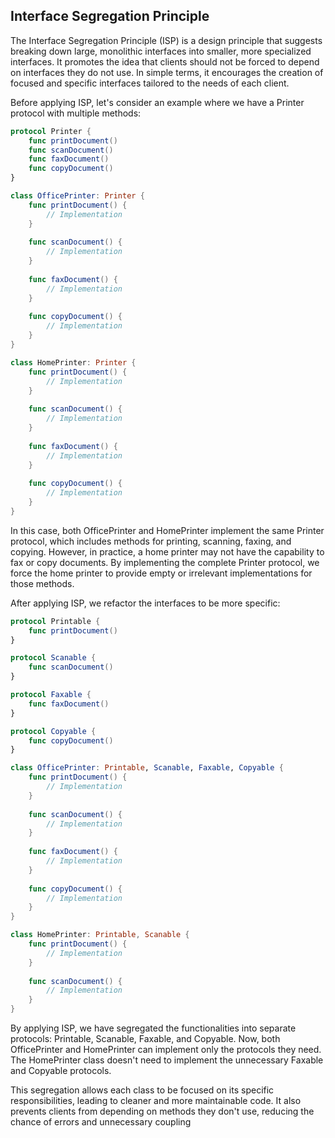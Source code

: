 ##  Interface Segregation Principle

The Interface Segregation Principle (ISP) is a design principle that suggests breaking down large, monolithic interfaces into smaller, more specialized interfaces. It promotes the idea that clients should not be forced to depend on interfaces they do not use. In simple terms, it encourages the creation of focused and specific interfaces tailored to the needs of each client.

Before applying ISP, let's consider an example where we have a Printer protocol with multiple methods:

```swift
protocol Printer {
    func printDocument()
    func scanDocument()
    func faxDocument()
    func copyDocument()
}

class OfficePrinter: Printer {
    func printDocument() {
        // Implementation
    }
    
    func scanDocument() {
        // Implementation
    }
    
    func faxDocument() {
        // Implementation
    }
    
    func copyDocument() {
        // Implementation
    }
}

class HomePrinter: Printer {
    func printDocument() {
        // Implementation
    }
    
    func scanDocument() {
        // Implementation
    }
    
    func faxDocument() {
        // Implementation
    }
    
    func copyDocument() {
        // Implementation
    }
}
```

In this case, both OfficePrinter and HomePrinter implement the same Printer protocol, which includes methods for printing, scanning, faxing, and copying. However, in practice, a home printer may not have the capability to fax or copy documents. By implementing the complete Printer protocol, we force the home printer to provide empty or irrelevant implementations for those methods.

After applying ISP, we refactor the interfaces to be more specific:

```swift
protocol Printable {
    func printDocument()
}

protocol Scanable {
    func scanDocument()
}

protocol Faxable {
    func faxDocument()
}

protocol Copyable {
    func copyDocument()
}

class OfficePrinter: Printable, Scanable, Faxable, Copyable {
    func printDocument() {
        // Implementation
    }
    
    func scanDocument() {
        // Implementation
    }
    
    func faxDocument() {
        // Implementation
    }
    
    func copyDocument() {
        // Implementation
    }
}

class HomePrinter: Printable, Scanable {
    func printDocument() {
        // Implementation
    }
    
    func scanDocument() {
        // Implementation
    }
}
```
By applying ISP, we have segregated the functionalities into separate protocols: Printable, Scanable, Faxable, and Copyable. Now, both OfficePrinter and HomePrinter can implement only the protocols they need. The HomePrinter class doesn't need to implement the unnecessary Faxable and Copyable protocols.

This segregation allows each class to be focused on its specific responsibilities, leading to cleaner and more maintainable code. It also prevents clients from depending on methods they don't use, reducing the chance of errors and unnecessary coupling

